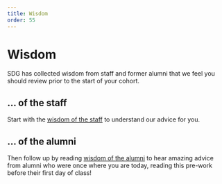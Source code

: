 ```yaml
---
title: Wisdom
order: 55
---
```


# Wisdom

SDG has collected wisdom from staff and former alumni that we feel you should
review prior to the start of your cohort.

## ... of the staff

Start with the
[wisdom of the staff](/lessons/misc-keys-to-student-success/wisdom-of-the-staff)
to understand our advice for you.

## ... of the alumni

Then follow up by reading
[wisdom of the alumni](/lessons/misc-keys-to-student-success/wisdom-of-the-alumni)
to hear amazing advice from alumni who were once where you are today, reading
this pre-work before their first day of class!

